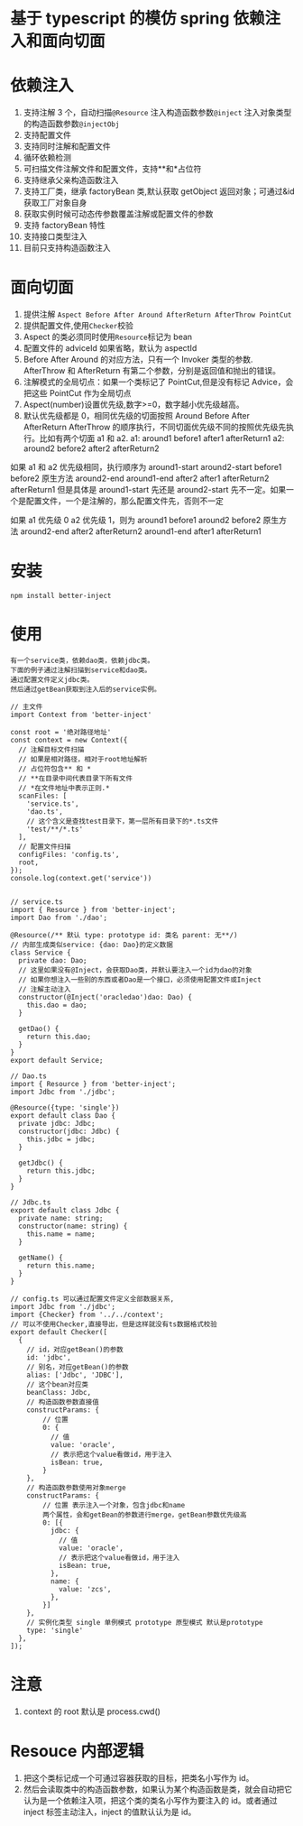 # 基于 typescript 的模仿 spring 依赖注入和面向切面

# 依赖注入

1. 支持注解 3 个，自动扫描`@Resource` 注入构造函数参数`@inject` 注入对象类型的构造函数参数`@injectObj`
2. 支持配置文件
3. 支持同时注解和配置文件
4. 循环依赖检测
5. 可扫描文件注解文件和配置文件，支持\*\*和\*占位符
6. 支持继承父亲构造函数注入
7. 支持工厂类，继承 factoryBean 类,默认获取 getObject 返回对象；可通过&id 获取工厂对象自身
8. 获取实例时候可动态传参数覆盖注解或配置文件的参数
9. 支持 factoryBean 特性
10. 支持接口类型注入
11. 目前只支持构造函数注入

# 面向切面

1. 提供注解 `Aspect Before After Around AfterReturn AfterThrow PointCut`
2. 提供配置文件,使用`Checker`校验
3. Aspect 的类必须同时使用`Resource`标记为 bean
4. 配置文件的 adviceId 如果省略，默认为 aspectId
5. Before After Around 的对应方法，只有一个 Invoker 类型的参数. AfterThrow 和 AfterReturn 有第二个参数，分别是返回值和抛出的错误。
6. 注解模式的全局切点：如果一个类标记了 PointCut,但是没有标记 Advice，会把这些 PointCut 作为全局切点
7. Aspect(number)设置优先级,数字>=0，数字越小优先级越高。
8. 默认优先级都是 0，相同优先级的切面按照 Around Before After AfterReturn AfterThrow 的顺序执行，不同切面优先级不同的按照优先级先执行。比如有两个切面 a1 和 a2.
   a1: around1 before1 after1 afterReturn1
   a2: around2 before2 after2 afterReturn2

如果 a1 和 a2 优先级相同，执行顺序为 around1-start around2-start before1 before2 原生方法 around2-end around1-end after2 after1 afterReturn2 afterReturn1
但是具体是 around1-start 先还是 around2-start 先不一定。如果一个是配置文件，一个是注解的，那么配置文件先，否则不一定

如果 a1 优先级 0 a2 优先级 1，则为 around1 before1 around2 before2 原生方法 around2-end after2 afterReturn2 around1-end after1 afterReturn1

# 安装

`npm install better-inject`

# 使用

    有一个service类，依赖dao类，依赖jdbc类。
    下面的例子通过注解扫描到service和dao类。
    通过配置文件定义jdbc类。
    然后通过getBean获取到注入后的service实例。

    // 主文件
    import Context from 'better-inject'

    const root = '绝对路径地址'
    const context = new Context({
      // 注解目标文件扫描
      // 如果是相对路径，相对于root地址解析
      // 占位符包含** 和 *
      // **在目录中间代表目录下所有文件
      // *在文件地址中表示正则.*
      scanFiles: [
        'service.ts',
        'dao.ts',
        // 这个含义是查找test目录下，第一层所有目录下的*.ts文件
        'test/**/*.ts'
      ],
      // 配置文件扫描
      configFiles: 'config.ts',
      root,
    });
    console.log(context.get('service'))


    // service.ts
    import { Resource } from 'better-inject';
    import Dao from './dao';

    @Resource(/** 默认 type: prototype id: 类名 parent: 无**/)
    // 内部生成类似service: {dao: Dao}的定义数据
    class Service {
      private dao: Dao;
      // 这里如果没有@Inject，会获取Dao类，并默认要注入一个id为dao的对象
      // 如果你想注入一些别的东西或者Dao是一个接口，必须使用配置文件或Inject
      // 注解主动注入
      constructor(@Inject('oracledao')dao: Dao) {
        this.dao = dao;
      }

      getDao() {
        return this.dao;
      }
    }
    export default Service;

    // Dao.ts
    import { Resource } from 'better-inject';
    import Jdbc from './jdbc';

    @Resource({type: 'single'})
    export default class Dao {
      private jdbc: Jdbc;
      constructor(jdbc: Jdbc) {
        this.jdbc = jdbc;
      }

      getJdbc() {
        return this.jdbc;
      }
    }

    // Jdbc.ts
    export default class Jdbc {
      private name: string;
      constructor(name: string) {
        this.name = name;
      }

      getName() {
        return this.name;
      }
    }

    // config.ts 可以通过配置文件定义全部数据关系,
    import Jdbc from './jdbc';
    import {Checker} from '../../context';
    // 可以不使用Checker,直接导出，但是这样就没有ts数据格式校验
    export default Checker([
      {
        // id，对应getBean()的参数
        id: 'jdbc',
        // 别名，对应getBean()的参数
        alias: ['Jdbc', 'JDBC'],
        // 这个bean对应类
        beanClass: Jdbc,
        // 构造函数参数直接值
        constructParams: {
            // 位置
            0: {
              // 值
              value: 'oracle',
              // 表示把这个value看做id，用于注入
              isBean: true,
            }
        },
        // 构造函数参数使用对象merge
        constructParams: {
            // 位置 表示注入一个对象，包含jdbc和name
            两个属性，会和getBean的参数进行merge，getBean参数优先级高
            0: [{
              jdbc: {
                // 值
                value: 'oracle',
                // 表示把这个value看做id，用于注入
                isBean: true,
              },
              name: {
                value: 'zcs',
              },
            }]
        },
        // 实例化类型 single 单例模式 prototype 原型模式 默认是prototype
        type: 'single'
      },
    ]);

# 注意

1. context 的 root 默认是 process.cwd()

# Resouce 内部逻辑

1. 把这个类标记成一个可通过容器获取的目标，把类名小写作为 id。
2. 然后会读取类中的构造函数参数，如果认为某个构造函数是类，就会自动把它认为是一个依赖注入项，把这个类的类名小写作为要注入的 id。或者通过 inject 标签主动注入，inject 的值默认认为是 id。
